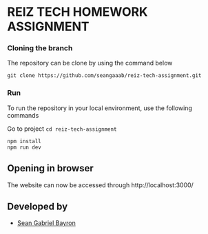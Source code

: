 # REIZ TECH HOMEWORK ASSIGNMENT


### Cloning the branch
The repository can be clone by using the command below

```shell
git clone https://github.com/seangaaab/reiz-tech-assignment.git
```

### Run
To run the repository in your local environment, use the following commands

Go to project `cd reiz-tech-assignment`
```shell
npm install
npm run dev
```

## Opening in browser
The website can now be accessed through http://localhost:3000/

## Developed by
- [Sean Gabriel Bayron](https://github.com/seangaaab)

